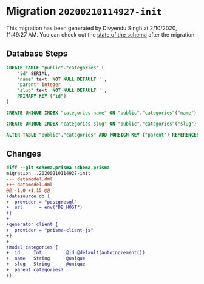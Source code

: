 # Migration `20200210114927-init`

This migration has been generated by Divyendu Singh at 2/10/2020, 11:49:27 AM.
You can check out the [state of the schema](./schema.prisma) after the migration.

## Database Steps

```sql
CREATE TABLE "public"."categories" (
    "id" SERIAL,
    "name" text  NOT NULL DEFAULT '',
    "parent" integer   ,
    "slug" text  NOT NULL DEFAULT '',
    PRIMARY KEY ("id")
) 

CREATE UNIQUE INDEX "categories.name" ON "public"."categories"("name")

CREATE UNIQUE INDEX "categories.slug" ON "public"."categories"("slug")

ALTER TABLE "public"."categories" ADD FOREIGN KEY ("parent") REFERENCES "public"."categories"("id") ON DELETE SET NULL
```

## Changes

```diff
diff --git schema.prisma schema.prisma
migration ..20200210114927-init
--- datamodel.dml
+++ datamodel.dml
@@ -1,0 +1,15 @@
+datasource db {
+  provider = "postgresql"
+  url      = env("DB_HOST")
+}
+
+generator client {
+  provider = "prisma-client-js"
+}
+
+model categories {
+  id     Int         @id @default(autoincrement())
+  name   String      @unique
+  slug   String      @unique
+  parent categories?
+}
```


